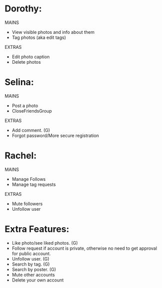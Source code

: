 # Dorothy:

MAINS
- View visible photos and info about them
- Tag photos (aka edit tags)

EXTRAS
- Edit photo caption
- Delete photos


# Selina:

MAINS
- Post a photo
- CloseFriendsGroup

EXTRAS
- Add comment. (G)
- Forgot password/More secure registration

# Rachel:

MAINS
- Manage Follows
- Manage tag requests

EXTRAS
- Mute followers
- Unfollow user

# Extra Features:
- Like photo/see liked photos. (G)
- Follow request if account is private, otherwise no need to get approval for public account.
- Unfollow user. (G)
- Search by tag. (G)
- Search by poster. (G)
- Mute other accounts
- Delete your own account
